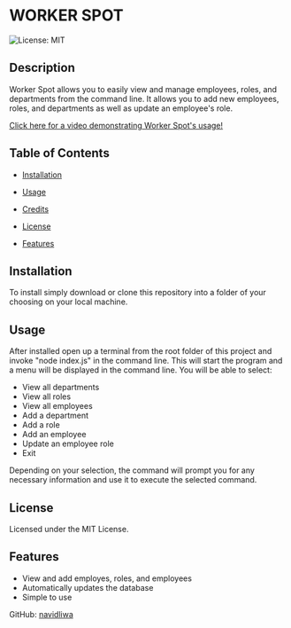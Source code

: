 # WORKER SPOT

![License: MIT](https://img.shields.io/badge/License-MIT-yellow.svg)


## Description
Worker Spot allows you to easily view and manage employees, roles, and departments from the command line. It allows you to add new employees, roles, and departments as well as update an employee's role.

[Click here for a video demonstrating Worker Spot's usage!](https://www.youtube.com/watch?v=OLBM09LFxbw)


## Table of Contents

- [Installation](#installation)

- [Usage](#usage)

- [Credits](#credits)

- [License](#license)

- [Features](#features)

## Installation
To install simply download or clone this repository into a folder of your choosing on your local machine.


## Usage
After installed open up a terminal from the root folder of this project and invoke "node index.js" in the command line. This will start the program and a menu will be displayed in the command line. You will be able to select:
- View all departments
- View all roles
- View all employees
- Add a department
- Add a role
- Add an employee
- Update an employee role
- Exit

Depending on your selection, the command will prompt you for any necessary information and use it to execute the selected command.

## License
Licensed under the MIT License.

## Features
- View and add employes, roles, and employees
- Automatically updates the database
- Simple to use

GitHub: [navidliwa](https://github.com/navidliwa)